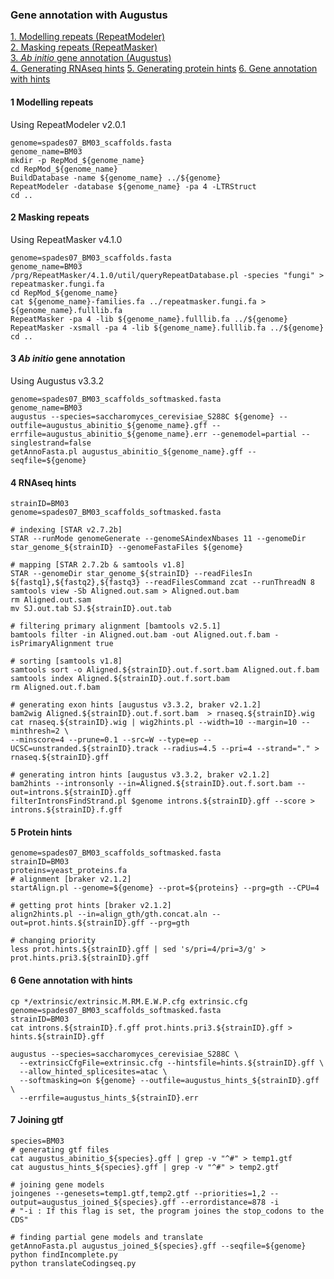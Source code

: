 ### Gene annotation with Augustus


[1. Modelling repeats (RepeatModeler)](#1-Modelling-repeats)  
[2. Masking repeats (RepeatMasker)](#2-Masking-repeats)  
[3. *Ab initio* gene annotation (Augustus)](#3-Ab-initio-gene-annotation)  
[4. Generating RNAseq hints](#4-RNAseq-hints)
[5. Generating protein hints](#5-Protein-hints)
[6. Gene annotation with hints](#6-Gene-annotation-with-hints)

#### 1 Modelling repeats
Using RepeatModeler v2.0.1

```
genome=spades07_BM03_scaffolds.fasta
genome_name=BM03
mkdir -p RepMod_${genome_name}
cd RepMod_${genome_name}
BuildDatabase -name ${genome_name} ../${genome}
RepeatModeler -database ${genome_name} -pa 4 -LTRStruct
cd ..
```

#### 2 Masking repeats
Using RepeatMasker v4.1.0

```
genome=spades07_BM03_scaffolds.fasta
genome_name=BM03
/prg/RepeatMasker/4.1.0/util/queryRepeatDatabase.pl -species "fungi" > repeatmasker.fungi.fa
cd RepMod_${genome_name}
cat ${genome_name}-families.fa ../repeatmasker.fungi.fa > ${genome_name}.fulllib.fa
RepeatMasker -pa 4 -lib ${genome_name}.fulllib.fa ../${genome}
RepeatMasker -xsmall -pa 4 -lib ${genome_name}.fulllib.fa ../${genome}
cd ..
```

#### 3 *Ab initio* gene annotation
Using Augustus v3.3.2

```
genome=spades07_BM03_scaffolds_softmasked.fasta
genome_name=BM03
augustus --species=saccharomyces_cerevisiae_S288C ${genome} --outfile=augustus_abinitio_${genome_name}.gff --errfile=augustus_abinitio_${genome_name}.err --genemodel=partial --singlestrand=false
getAnnoFasta.pl augustus_abinitio_${genome_name}.gff --seqfile=${genome}
```
#### 4 RNAseq hints
```
strainID=BM03
genome=spades07_BM03_scaffolds_softmasked.fasta

# indexing [STAR v2.7.2b]
STAR --runMode genomeGenerate --genomeSAindexNbases 11 --genomeDir star_genome_${strainID} --genomeFastaFiles ${genome}

# mapping [STAR 2.7.2b & samtools v1.8]
STAR --genomeDir star_genome_${strainID} --readFilesIn ${fastq1},${fastq2},${fastq3} --readFilesCommand zcat --runThreadN 8
samtools view -Sb Aligned.out.sam > Aligned.out.bam
rm Aligned.out.sam
mv SJ.out.tab SJ.${strainID}.out.tab

# filtering primary alignment [bamtools v2.5.1]
bamtools filter -in Aligned.out.bam -out Aligned.out.f.bam -isPrimaryAlignment true

# sorting [samtools v1.8]
samtools sort -o Aligned.${strainID}.out.f.sort.bam Aligned.out.f.bam
samtools index Aligned.${strainID}.out.f.sort.bam
rm Aligned.out.f.bam

# generating exon hints [augustus v3.3.2, braker v2.1.2]
bam2wig Aligned.${strainID}.out.f.sort.bam  > rnaseq.${strainID}.wig
cat rnaseq.${strainID}.wig | wig2hints.pl --width=10 --margin=10 --minthresh=2 \
--minscore=4 --prune=0.1 --src=W --type=ep --UCSC=unstranded.${strainID}.track --radius=4.5 --pri=4 --strand="." > rnaseq.${strainID}.gff

# generating intron hints [augustus v3.3.2, braker v2.1.2]
bam2hints --intronsonly --in=Aligned.${strainID}.out.f.sort.bam --out=introns.${strainID}.gff
filterIntronsFindStrand.pl $genome introns.${strainID}.gff --score > introns.${strainID}.f.gff
```

#### 5 Protein hints
```
genome=spades07_BM03_scaffolds_softmasked.fasta
strainID=BM03
proteins=yeast_proteins.fa
# alignment [braker v2.1.2]
startAlign.pl --genome=${genome} --prot=${proteins} --prg=gth --CPU=4

# getting prot hints [braker v2.1.2]
align2hints.pl --in=align_gth/gth.concat.aln --out=prot.hints.${strainID}.gff --prg=gth

# changing priority
less prot.hints.${strainID}.gff | sed 's/pri=4/pri=3/g' > prot.hints.pri3.${strainID}.gff
```

#### 6 Gene annotation with hints
```
cp */extrinsic/extrinsic.M.RM.E.W.P.cfg extrinsic.cfg
genome=spades07_BM03_scaffolds_softmasked.fasta
strainID=BM03
cat introns.${strainID}.f.gff prot.hints.pri3.${strainID}.gff > hints.${strainID}.gff

augustus --species=saccharomyces_cerevisiae_S288C \
  --extrinsicCfgFile=extrinsic.cfg --hintsfile=hints.${strainID}.gff \
  --allow_hinted_splicesites=atac \
  --softmasking=on ${genome} --outfile=augustus_hints_${strainID}.gff \
  --errfile=augustus_hints_${strainID}.err
```

#### 7 Joining gtf
```
species=BM03
# generating gtf files
cat augustus_abinitio_${species}.gff | grep -v "^#" > temp1.gtf
cat augustus_hints_${species}.gff | grep -v "^#" > temp2.gtf

# joining gene models
joingenes --genesets=temp1.gtf,temp2.gtf --priorities=1,2 --output=augustus_joined_${species}.gff --errordistance=878 -i
# "-i : If this flag is set, the program joines the stop_codons to the CDS"

# finding partial gene models and translate
getAnnoFasta.pl augustus_joined_${species}.gff --seqfile=${genome}
python findIncomplete.py
python translateCodingseq.py
```

